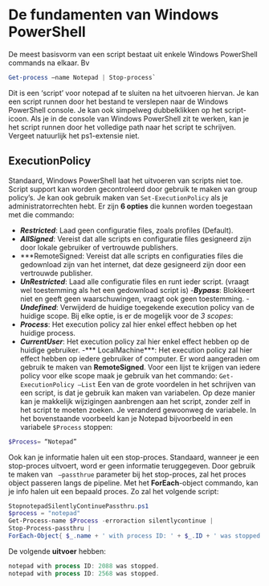 # De fundamenten van Windows PowerShell
De meest basisvorm van een script bestaat uit enkele Windows PowerShell commands na elkaar. Bv 
```PowerShell
Get-process –name Notepad | Stop-process`
```
Dit is een ‘script’ voor notepad af te sluiten na het uitvoeren hiervan. Je kan een script runnen door het bestand te verslepen naar de Windows PowerShell console.  Je kan ook simpelweg dubbelklikken op het script-icoon. Als je in de console van Windows PowerShell zit te werken, kan je het script runnen door het volledige path naar het script te schrijven. Vergeet natuurlijk het ps1-extensie niet.
## ExecutionPolicy
Standaard, Windows PowerShell laat het uitvoeren van scripts niet toe. Script support kan worden gecontroleerd door gebruik te maken van group policy’s. Je kan ook gebruik maken van `Set-ExecutionPolicy` als je administratorrechten hebt.  Er zijn **6 opties** die kunnen worden toegestaan met die commando:
- ***Restricted***: Laad geen configuratie files, zoals profiles (Default).
- ***AllSigned***: Vereist dat alle scripts en configuratie files gesigneerd zijn door lokale gebruiker of vertrouwde publishers.
- ***RemoteSigned: Vereist dat alle scripts en configuraties files die gedownload zijn van het internet, dat deze gesigneerd zijn door een vertrouwde publisher.
- ***UnRestricted***: Laad alle configuratie files en runt ieder script. (vraagt wel toestemming als het een gedownload script is)
-***Bypass***: Blokkeert niet en geeft geen waarschuwingen, vraagt ook geen toestemming.
-***Undefined***: Verwijderd de huidige toegekende execution policy van de huidige scope.
Bij elke optie, is er de mogelijk voor de *3 scopes*:
- ***Process***: Het execution policy zal hier enkel effect hebben op het huidige process.
- ***CurrentUser***:  Het execution policy zal hier enkel effect hebben op de huidige gebruiker.
-*** LocalMachine***: Het execution policy zal hier effect hebben op iedere gebruiker of computer.
Er word aangeraden om gebruik te maken van **RemoteSigned**. Voor een lijst te krijgen van iedere policy voor elke scope maak je gebruik van het commando: `Get-ExecutionPolicy –List`
Een van de grote voordelen in het schrijven van een script, is dat je gebruik kan maken van variabelen. Op deze manier kan je makkelijk wijzigingen aanbrengen aan het script, zonder zelf in het script te moeten zoeken. Je veranderd gewoonweg de variabele. In het bovenstaande voorbeeld kan je Notepad bijvoorbeeld in een variabele `$Process` stoppen:
```PowerShell
$Process= “Notepad”
```
Ook kan je informatie halen uit een stop-proces. Standaard, wanneer je een stop-proces uitvoert, word er geen informatie teruggegeven. Door gebruik te maken van ` –passthrue` parameter bij het stop-proces, zal het proces object passeren langs de pipeline. Met het **ForEach**-object commando, kan je info halen uit een bepaald proces.  Zo zal het volgende script:
```PowerShell
StopnotepadSilentlyContinuePassthru.ps1
$process = "notepad"
Get-Process-name $Process -erroraction silentlycontinue | 
Stop-Process-passthru | 
ForEach-Object{ $_.name + ' with process ID: ' + $_.ID + ' was stopped.'}
```
De volgende **uitvoer** hebben:
```PowerShell
notepad with process ID: 2088 was stopped.
notepad with process ID: 2568 was stopped.
